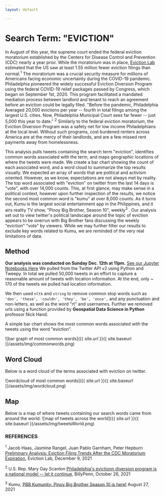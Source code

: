 ```yaml
---
layout: default

---
```


# Search Term: "EVICTION"
  
In August of this year, the supreme court ended the federal eviction moratorium established by the Centers for Disease Control and Prevention (CDC) nearly a year prior. While the moratorium was in place, [Eviction Lab](https://evictionlab.org/) estimated that the US saw at least 1.55 million fewer eviction filings than normal.<sup>1</sup> The moratorium was a crucial security measure for millions of Americans facing economic uncertainty during the COVID-19 pandemic. Philadelphia pioneered the widely successful Eviction Diversion Program using the federal COVID-19 relief packages passed by Congress, which began on September 1st, 2020. This program facilitated a mandated mediation process between landlord and tenant to reach an agreement before an eviction could be legally filed.  "Before the pandemic, Philadelphia Averaged 20,000 evictions per year -- fourth in total filings among the largest U.S. cities. Now, Philadelphia Municipal Court sees far fewer -- just 5,000 this year to date." <sup>2</sup>  Similarly to the federal eviction moratorium, the Eviction Diversion Program was a safety net for low income Philadelphians at the local level. Without such programs, cost burdened renters across America are at the mercy of their landlords, and are a few missed rent payments away from homelessness.

This analysis pulls tweets containing the search term "eviction", identifies common words associated with the term, and maps geographic locations of where the tweets were made. We create a bar chart showing the count of each associated word, and a word cloud to summarize the top results visually. We expected an array of words that are political and activism oriented. However, as we know, expectations are not always met by reality. The top word associated with "eviction" on twitter from the last 14 days is "vote", with over 14,000 counts. This, at first glance, may make sense in a political context, however upon further inspection of the results, we notice the second most common word is "kumu" at over 8,000 counts. As it turns out, Kumu is the largest social entertainment app in the Philippines, and it airs reality TV show, "Pinoy Big Brother, Season 10", weekly<sup>3</sup> . Our analysis set out to view twitter's political landscape around the topic of eviction appears to be overrun with Big Brother fans discussing the weekly "eviction" "vote" by viewers. While we may further filter our results to exclude key words related to Kumu, we are reminded of the very real limitations of data.


## Method

 **Our analysis was conducted on Sunday Dec. 12th at 11pm.** [See our Jupyter Notebooks Here](https://github.com/bri-ne/MUSA500_Assignment6/tree/main/JupyterNotebooks)
We pulled from the Twitter API v2 using Python and Tweepy. In total we pulled 50,000 tweets in an effort to capture a reasonable amount of tweets with location information. At the end, only ~ 170 of the tweets we pulled had location information.

We then used `nltk` and `string` to remove common stop words such as `'don', 'these', 'couldn', 'they', 'be', 'once',` and any punctuation and non-letters, as well as the word "rt" and usernames. Further we removed urls using a function provided by **Geospatial Data Science in Python** professor Nick Hand.

A simple bar chart shows the most common words associated with the tweets using the word "eviction".

![bar graph of most common words]({{ site.url }}{{ site.baseurl }}/assets/img/commonwords.png)


## Word Cloud

Below is a word cloud of the terms associated with eviction on twitter.

![wordcloud of most common words]({{ site.url }}{{ site.baseurl }}/assets/img/wordcloud.png)


## Map

Below is a map of where tweets containing our search words came from around the world.
![map of tweets across the world]({{ site.url }}{{ site.baseurl }}/assets/img/tweetsWorld.png)

### REFERENCES

<sup>1</sup> Jacob Haas, Jasmine Rangel, Juan Pablo Garnham, Peter Hepburn [Preliminary Analysis: Eviction Filing Trends After the CDC Moratorium Expiration](https://evictionlab.org/updates/research/eviction-filing-trends-after-cdc-moratorium/), Eviction Lab, December 9, 2021

<sup>2</sup> U.S. Rep. Mary Gay Scanlon [Philadelphia's evictionn diversion program is a national model -- let it continue](https://billypenn.com/2021/10/26/philadelphia-eviction-diversion-program-rental-assistance-pa-supreme-court-scanlon/), BillyPenn, October 26, 2021

<sup>3</sup> Kumu, [PBB Kumunity: Pinoy Big Brother Season 10 is here!](https://blog.kumu.ph/pbb-kumunity-pinoy-big-brother-season-10/) August 27, 2021
